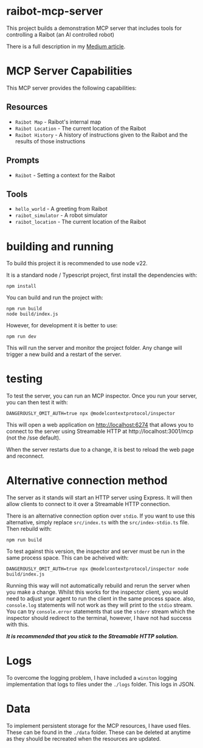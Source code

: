 # raibot-mcp-server
This project builds a demonstration MCP server that includes tools for controlling a Raibot (an AI controlled robot)

There is a full description in my [Medium article](https://medium.com/@martin.hodges/learning-about-agentic-solutions-using-llms-agents-mcp-servers-and-a-raibot-to-add-to-the-fun-8942edccac07).

# MCP Server Capabilities
This MCP server provides the following capabilities:

## Resources
* `Raibot Map` - Raibot's internal map
* `Raibot Location` - The current location of the Raibot
* `Raibot History` - A history of instructions given to the Raibot and the results of those instructions

## Prompts
* `Raibot` - Setting a context for the Raibot

## Tools
* `hello_world` - A greeting from Raibot
* `raibot_simulator` - A robot simulator
* `raibot_location` - The current location of the Raibot

# building and running
To build this project it is recommended to use node v22.

It is a standard node / Typescript project, first install the dependencies with:
```
npm install
```

You can build and run the project with:
```
npm run build
node build/index.js
```

However, for development it is better to use:
```
npm run dev
```
This will run the server and monitor the project folder. Any change will trigger a new build and a restart of the server.

# testing

To test the server, you can run an MCP inspector. Once you run your server, you can then test it with:
```
DANGEROUSLY_OMIT_AUTH=true npx @modelcontextprotocol/inspector
```
This will open a web application on <http://localhost:6274> that allows you to connect to the server using Streamable HTTP at http://localhost:3001/mcp (not the /sse default).

When the server restarts due to a change, it is best to reload the web page and reconnect.

# Alternative connection method
The server as it stands will start an HTTP server using Express. It will then allow clients to connect to it over a Streamable HTTP connection.

There is an alternative connection option over `stdio`. If you want to use this alternative, simply replace `src/index.ts` with the `src/index-stdio.ts` file. Then rebuild with:
```
npm run build
```

To test against this version, the inspector and server must be run in the same process space. This can be acheived with:
```
DANGEROUSLY_OMIT_AUTH=true npx @modelcontextprotocol/inspector node build/index.js
```
Running this way will not automatically rebuild and rerun the server when you make a change. Whilst this works for the inspector client, you would need to adjust your agent to run the client in the same process space. also, `console.log` statements will not work as they will print to the `stdio` stream. You can try `console.error` statements that use the `stderr` stream which the inspector should redirect to the terminal, however, I have not had success with this.

***It is recommended that you stick to the Streamable HTTP solution.***

# Logs
To overcome the logging problem, I have included a `winston` logging implementation that logs to files under the `./logs` folder. This logs in JSON.

# Data
To implement persistent storage for the MCP resources, I have used files. These can be found in the `./data` folder. These can be deleted at anytime as they should be recreated when the resources are updated.



